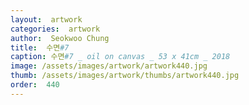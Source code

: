 ```yaml
---
layout:  artwork
categories:  artwork
author:  Seokwoo Chung
title:  수면#7
caption: 수면#7 _ oil on canvas _ 53 x 41cm _ 2018
image: /assets/images/artwork/artwork440.jpg
thumb: /assets/images/artwork/thumbs/artwork440.jpg
order:  440
---
```

